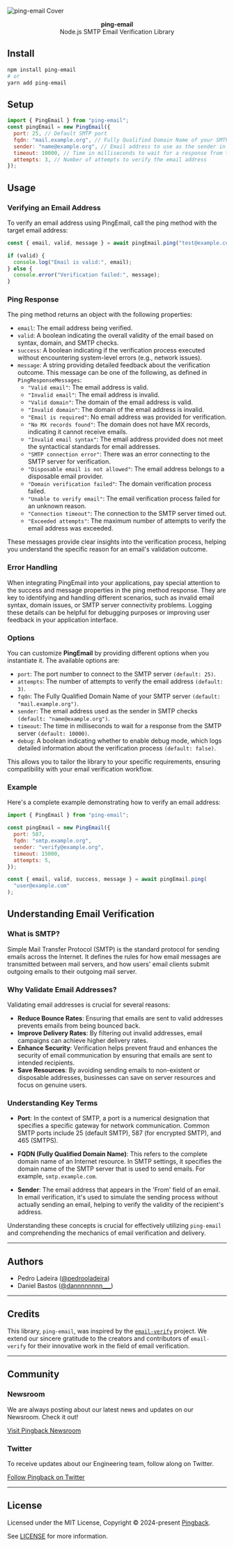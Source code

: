 ![ping-email Cover](https://res.cloudinary.com/pingback/image/upload/v1709848522/assets/general/cover_e4tjvr.png)

<div align="center"><strong>ping-email</strong></div>
<div align="center">Node.js SMTP Email Verification Library</div>

## Install

```bash
npm install ping-email
# or
yarn add ping-email
```

## Setup

```js
import { PingEmail } from "ping-email";
const pingEmail = new PingEmail({
  port: 25, // Default SMTP port
  fqdn: "mail.example.org", // Fully Qualified Domain Name of your SMTP server
  sender: "name@example.org", // Email address to use as the sender in SMTP checks,
  timeout: 10000, // Time in milliseconds to wait for a response from the SMTP server
  attempts: 3, // Number of attempts to verify the email address
});
```

## Usage

### Verifying an Email Address

To verify an email address using PingEmail, call the ping method with the target email address:

```js
const { email, valid, message } = await pingEmail.ping("test@example.com");

if (valid) {
  console.log("Email is valid:", email);
} else {
  console.error("Verification failed:", message);
}
```

### Ping Response

The ping method returns an object with the following properties:

- `email`: The email address being verified.
- `valid`: A boolean indicating the overall validity of the email based on syntax, domain, and SMTP checks.
- `success`: A boolean indicating if the verification process executed without encountering system-level errors (e.g., network issues).
- `message`: A string providing detailed feedback about the verification outcome. This message can be one of the following, as defined in `PingResponseMessages`:
  - `"Valid email"`: The email address is valid.
  - `"Invalid email"`: The email address is invalid.
  - `"Valid domain"`: The domain of the email address is valid.
  - `"Invalid domain"`: The domain of the email address is invalid.
  - `"Email is required"`: No email address was provided for verification.
  - `"No MX records found"`: The domain does not have MX records, indicating it cannot receive emails.
  - `"Invalid email syntax"`: The email address provided does not meet the syntactical standards for email addresses.
  - `"SMTP connection error"`: There was an error connecting to the SMTP server for verification.
  - `"Disposable email is not allowed"`: The email address belongs to a disposable email provider.
  - `"Domain verification failed"`: The domain verification process failed.
  - `"Unable to verify email"`: The email verification process failed for an unknown reason.
  - `"Connection timeout"`: The connection to the SMTP server timed out.
  - `"Exceeded attempts"`: The maximum number of attempts to verify the email address was exceeded.

These messages provide clear insights into the verification process, helping you understand the specific reason for an email's validation outcome.

### Error Handling

When integrating PingEmail into your applications, pay special attention to the success and message properties in the ping method response. They are key to identifying and handling different scenarios, such as invalid email syntax, domain issues, or SMTP server connectivity problems. Logging these details can be helpful for debugging purposes or improving user feedback in your application interface.

### Options

You can customize **PingEmail** by providing different options when you instantiate it. The available options are:

- `port`: The port number to connect to the SMTP server `(default: 25)`.
- `attempts`: The number of attempts to verify the email address `(default: 3)`.
- `fqdn`: The Fully Qualified Domain Name of your SMTP server `(default: "mail.example.org")`.
- `sender`: The email address used as the sender in SMTP checks `(default: "name@example.org")`.
- `timeout`: The time in milliseconds to wait for a response from the SMTP server `(default: 10000)`.
- `debug`: A boolean indicating whether to enable debug mode, which logs detailed information about the verification process `(default: false)`.

This allows you to tailor the library to your specific requirements, ensuring compatibility with your email verification workflow.

### Example

Here's a complete example demonstrating how to verify an email address:

```js
import { PingEmail } from "ping-email";

const pingEmail = new PingEmail({
  port: 587,
  fqdn: "smtp.example.org",
  sender: "verify@example.org",
  timeout: 15000,
  attempts: 5,
});

const { email, valid, success, message } = await pingEmail.ping(
  "user@example.com"
);
```

## Understanding Email Verification

### What is SMTP?

Simple Mail Transfer Protocol (SMTP) is the standard protocol for sending emails across the Internet. It defines the rules for how email messages are transmitted between mail servers, and how users' email clients submit outgoing emails to their outgoing mail server.

### Why Validate Email Addresses?

Validating email addresses is crucial for several reasons:

- **Reduce Bounce Rates**: Ensuring that emails are sent to valid addresses prevents emails from being bounced back.
- **Improve Delivery Rates**: By filtering out invalid addresses, email campaigns can achieve higher delivery rates.
- **Enhance Security**: Verification helps prevent fraud and enhances the security of email communication by ensuring that emails are sent to intended recipients.
- **Save Resources**: By avoiding sending emails to non-existent or disposable addresses, businesses can save on server resources and focus on genuine users.

### Understanding Key Terms

- **Port**: In the context of SMTP, a port is a numerical designation that specifies a specific gateway for network communication. Common SMTP ports include 25 (default SMTP), 587 (for encrypted SMTP), and 465 (SMTPS).

- **FQDN (Fully Qualified Domain Name)**: This refers to the complete domain name of an Internet resource. In SMTP settings, it specifies the domain name of the SMTP server that is used to send emails. For example, `smtp.example.com`.

- **Sender**: The email address that appears in the 'From' field of an email. In email verification, it's used to simulate the sending process without actually sending an email, helping to verify the validity of the recipient's address.

Understanding these concepts is crucial for effectively utilizing `ping-email` and comprehending the mechanics of email verification and delivery.

---

## Authors

- Pedro Ladeira ([@pedrooladeira](https://twitter.com/pedrooladeira))
- Daniel Bastos ([@dannnnnnnn\_\_\_](https://twitter.com/dannnnnnnn___))

---

## Credits

This library, `ping-email`, was inspired by the [`email-verify`](https://github.com/EmailVerify/email-verify) project. We extend our sincere gratitude to the creators and contributors of `email-verify` for their innovative work in the field of email verification.

---

## Community

### Newsroom

We are always posting about our latest news and updates on our Newsroom. Check it out!

[Visit Pingback Newsroom](https://pingback.com/newsroom)

### Twitter

To receive updates about our Engineering team, follow along on Twitter.

[Follow Pingback on Twitter](https://twitter.com/pingbackoficial)

---

## License

Licensed under the MIT License, Copyright © 2024-present [Pingback](https://pingback.com/).

See [LICENSE](./LICENSE) for more information.
